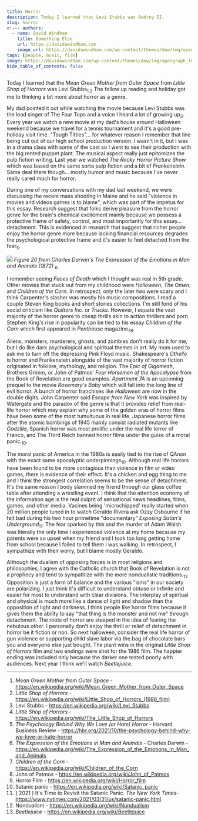 ```yaml
---
title: Horror
description: Today I learned that Levi Stubbs was Audrey II. 
slug: horror
<!--- authors:
  - name: David Windham
    title: Something Else
    url: https://davidawindham.com
    image_url: https://davidawindham.com/wp-content/themes/daw/img/opengraph_image.jpg -->
tags: [people, music, film]
image: https://davidawindham.com/wp-content/themes/daw/img/opengraph_image.jpg
hide_table_of_contents: false
---
```


Today I learned that the _Mean Green Mother from Outer Space_ from _Little Shop of Horrors_  was Levi Stubbs<sub>1,2</sub> The follow up reading and holiday got me to thinking a bit more about horror as a genre.

<!--truncate-->

My dad pointed it out while watching the movie because Levi Stubbs was the lead singer of The Four Tops and a voice I heard a lot of growing up<sub>3</sub>. Every year we watch a new movie at my dad's house around Halloween weekend because we travel for a tennis tournament and it's a good pre-holiday visit time. "Tough Titties"... for whatever reason I remember that line being cut out of our high school production version. I wasn't in it, but I was in a drama class with some of the cast so I went to see their production with the big rented puppet plant. The musical aspect really just epitomizes the pulp fiction writing. Last year we watched _The Rocky Horror Picture Show_ which was based on the same sorta pulp fiction and a bit of _Frankenstein_. Same deal there though... mostly humor and music because I've never really cared much for horror. 

During one of my conversations with my dad last weekend, we were discussing the recent mass shooting in Maine and he said "violence in movies and videos games is to blame", which was part of the impetus for this essay. Research suggest that folks derive pleasure from the horror genre for the brain's chemical excitement mainly because we possess a protective frame of safety, control, and most importantly for this essay... detachment. This is evidenced in research that suggest that richer people enjoy the horror genre more because lacking financial resources degrades the psychological protective frame and it's easier to feel detached from the fear<sub>5</sub>.

![](/img/horror.jpg)
*Figure 20 from Charles Darwin's The Expression of the Emotions in Man and Animals (1872)* <sub>6</sub>

I remember seeing _Faces of Death_ which I thought was real in 5th grade. Other movies that stuck out from my childhood were _Halloween_, _The Omen_, and _Children of the Corn_. In retrospect, only the later two were scary and I think Carpenter's slasher was mostly his music compositions. I read a couple Steven King books and short stories collections. I'm still fond of his social criticism like _Quitters Inc._ or _Trucks_. However, I equate the vast majority of the horror genre to cheap thrills akin to action thrillers and porn. Stephen King's rise in popularity can be tied to his essay _Children of the Corn_ which first appeared in _Penthouse_ magazine<sub>7</sub><sub>8</sub>. 

Aliens, monsters, murderers, ghosts, and zombies don't really do it for me, but I do like dark psychological and spiritual themes in art. My mom used to ask me to turn off the depressing Pink Floyd music. Shakespeare's _Othello_ is horror and Frankenstein alongside of the vast majority of horror fiction originated in folklore, mythology, and religion. The _Epic of Gigamesh_, Brothers Grimm, or John of Patmos' _Four Horsemen of the Apocalypse_ from the Book of Revelation are good examples. _Apartment 7A_ is an upcoming prequel to the movie _Rosemary's Baby_ which will fall into the long line of evil horror. A bunch of horror franchises like _Halloween_ are now in the double digits. John Carpenter said _Escape from New York_ was inspired by Watergate and the paradox of the genre is that it provides relief from real-life horror which may explain why some of the golden eras of horror films have been some of the most tumultuous in real life. Japanese horror films after the atomic bombings of 1945 mainly consist radiated mutants like _Godzilla_, Spanish horror was most prolific under the real life terror of Franco, and The Third Reich banned horror films under the guise of a moral panic.<sub>10</sub>.

The moral panic of America in the 1980s is easily tied to the rise of QAnon with the exact same apocalyptic underpinnings<sub>10</sub>. Although real life horrors have been found to be more contagious than violence in film or video games, there is evidence of their effect. It's a chicken and egg thing to me and I think the strongest correlation seems to be the sense of detachment. It's the same reason I body slammed my friend through our glass coffee table after attending a wrestling event. I think that the attention economy of the information age is the real culprit of sensational news headlines, films, games, and other media. Vacines being 'microchipped' really started when 20 million people tuned in to watch Geraldo Rivera ask Ozzy Osbourne if he felt bad during his two hour primetime "documentary" _Exposing Satan's Underground_<sub>11</sub>. The fear sparked by this and the murder of Adam Walsh was literally the only time I experienced violence at my home because my parents were so upset when my friend and I took too long getting home from school because I failed to tell them I was walking. In retrospect, I sympathize with their worry, but I blame mostly Geraldo.

Although the dualism of opposing forces is in most religions and philosophies, I agree with the Catholic church that Book of Revelation is not a prophecy and tend to sympathize with the more nondualistic traditions.<sub>12</sub> Opposition is just a form of balance and the various "isms" in our society are polarizing. I just think it's difficult to understand obtuse or infinite and easier for most to understand with clear divisions. The interplay of spiritual and physical is much more like a dance of light and shadow than the opposition of light and darkness. I think people like horror films because it gives them the ability to say "that thing is the monster and not me" through detachment. The roots of horror are steeped in the idea of fearing the nebulous _other_. I personally don't enjoy the thrill or relief of detachment in horror be it fiction or non. So next halloween, consider the real life horror of gun violence or supporting child slave labor via the bag of chocolate bars you and everyone else just bought. The plant wins in the original _Little Shop of Horrors_ film and two endings were shot for the 1986 film. The happier ending was included only because the darker one tested poorly with audiences. Next year I think we'll watch _Beetlejuice_. 

---

1. _Mean Green Mother from Outer Space_ - https://en.wikipedia.org/wiki/Mean_Green_Mother_from_Outer_Space
2. _Little Shop of Horrors_ - https://en.wikipedia.org/wiki/Little_Shop_of_Horrors_(1986_film)
3. Levi Stubbs - https://en.wikipedia.org/wiki/Levi_Stubbs
4. _Little Shop of Horrors_ - https://en.wikipedia.org/wiki/The_Little_Shop_of_Horrors
5. _The Psychology Behind Why We Love (or Hate) Horror_ - Harvard Business Review - https://hbr.org/2021/10/the-psychology-behind-why-we-love-or-hate-horror
6. _The Expression of the Emotions in Man and Animals_ - Charles Darwin - https://en.wikipedia.org/wiki/The_Expression_of_the_Emotions_in_Man_and_Animals
7. _Children of the Corn_ - https://en.wikipedia.org/wiki/Children_of_the_Corn
8. John of Patmos - https://en.wikipedia.org/wiki/John_of_Patmos
9. Horror Film - https://en.wikipedia.org/wiki/Horror_film
10. Satanic panic - https://en.wikipedia.org/wiki/Satanic_panic
11. ( 2021 ) It's Time to Revisit the Satanic Panic. _The New York Times_- https://www.nytimes.com/2021/03/31/us/satanic-panic.html
12. Nondualism - https://en.wikipedia.org/wiki/Nondualism
11. _Beetlejuice_ - https://en.wikipedia.org/wiki/Beetlejuice
